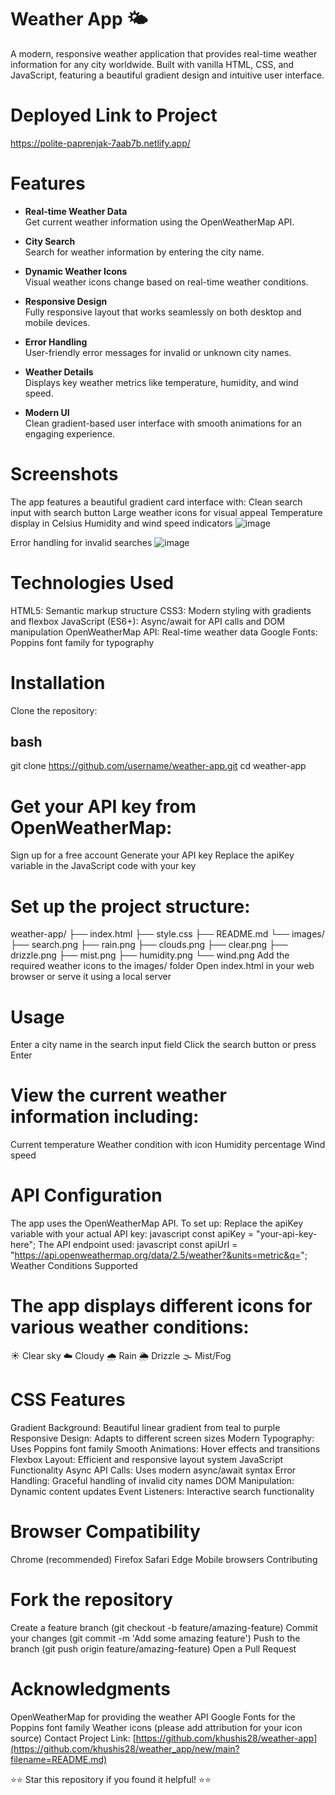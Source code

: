 # Weather App 🌤️
A modern, responsive weather application that provides real-time weather information for any city worldwide. Built with vanilla HTML, CSS, and JavaScript, featuring a beautiful gradient design and intuitive user interface.


# Deployed Link to Project
https://polite-paprenjak-7aab7b.netlify.app/


# Features

- **Real-time Weather Data**  
  Get current weather information using the OpenWeatherMap API.

- **City Search**  
  Search for weather information by entering the city name.

- **Dynamic Weather Icons**  
  Visual weather icons change based on real-time weather conditions.

- **Responsive Design**  
  Fully responsive layout that works seamlessly on both desktop and mobile devices.

- **Error Handling**  
  User-friendly error messages for invalid or unknown city names.

- **Weather Details**  
  Displays key weather metrics like temperature, humidity, and wind speed.

- **Modern UI**  
  Clean gradient-based user interface with smooth animations for an engaging experience.



# Screenshots
The app features a beautiful gradient card interface with:
Clean search input with search button
Large weather icons for visual appeal
Temperature display in Celsius
Humidity and wind speed indicators
![image](https://github.com/user-attachments/assets/7cbd4301-e389-443f-9d68-a8aeccec665a)

Error handling for invalid searches
![image](https://github.com/user-attachments/assets/ad6bcfe1-07b8-4555-8432-0323f50a8a75)


# Technologies Used
HTML5: Semantic markup structure
CSS3: Modern styling with gradients and flexbox
JavaScript (ES6+): Async/await for API calls and DOM manipulation
OpenWeatherMap API: Real-time weather data
Google Fonts: Poppins font family for typography

# Installation
Clone the repository:
## bash ##
git clone https://github.com/username/weather-app.git
cd weather-app


# Get your API key from OpenWeatherMap:
Sign up for a free account
Generate your API key
Replace the apiKey variable in the JavaScript code with your key


# Set up the project structure:
weather-app/
├── index.html
├── style.css
├── README.md
└── images/
    ├── search.png
    ├── rain.png
    ├── clouds.png
    ├── clear.png
    ├── drizzle.png
    ├── mist.png
    ├── humidity.png
    └── wind.png
Add the required weather icons to the images/ folder
Open index.html in your web browser or serve it using a local server


# Usage
Enter a city name in the search input field
Click the search button or press Enter


# View the current weather information including:
Current temperature
Weather condition with icon
Humidity percentage
Wind speed


# API Configuration
The app uses the OpenWeatherMap API. To set up:
Replace the apiKey variable with your actual API key:
javascript
const apiKey = "your-api-key-here";
The API endpoint used:
javascript
const apiUrl = "https://api.openweathermap.org/data/2.5/weather?&units=metric&q=";
Weather Conditions Supported


# The app displays different icons for various weather conditions:

☀️ Clear sky
☁️ Cloudy
🌧️ Rain
🌦️ Drizzle
🌫️ Mist/Fog


# CSS Features
Gradient Background: Beautiful linear gradient from teal to purple
Responsive Design: Adapts to different screen sizes
Modern Typography: Uses Poppins font family
Smooth Animations: Hover effects and transitions
Flexbox Layout: Efficient and responsive layout system
JavaScript Functionality
Async API Calls: Uses modern async/await syntax
Error Handling: Graceful handling of invalid city names
DOM Manipulation: Dynamic content updates
Event Listeners: Interactive search functionality


# Browser Compatibility
Chrome (recommended)
Firefox
Safari
Edge
Mobile browsers
Contributing


# Fork the repository
Create a feature branch (git checkout -b feature/amazing-feature)
Commit your changes (git commit -m 'Add some amazing feature')
Push to the branch (git push origin feature/amazing-feature)
Open a Pull Request


# Acknowledgments
OpenWeatherMap for providing the weather API
Google Fonts for the Poppins font family
Weather icons (please add attribution for your icon source)
Contact
Project Link: [https://github.com/khushis28/weather-app](https://github.com/khushis28/weather_app/new/main?filename=README.md)

⭐⭐ Star this repository if you found it helpful!  ⭐⭐

